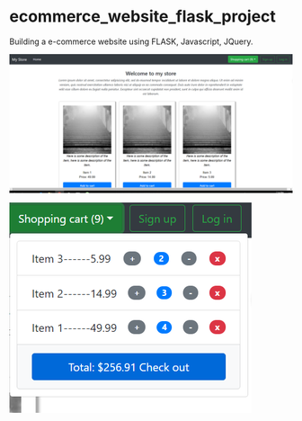 # ecommerce_website_flask_project
Building a e-commerce website using FLASK, Javascript, JQuery. 


![website](https://raw.githubusercontent.com/guoqi228/ecommerce_website_flask_project/master/img/website_sreenshot.png)

![shopping cart](https://raw.githubusercontent.com/guoqi228/ecommerce_website_flask_project/master/img/shopping_cart_sreenshot.png)

